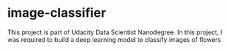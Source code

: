 # image-classifier
This project is part of  Udacity Data Scientist Nanodegree. In this project, I was required to build a deep learning model to classify images of flowers

